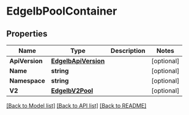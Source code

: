 # EdgelbPoolContainer

## Properties

Name | Type | Description | Notes
------------ | ------------- | ------------- | -------------
**ApiVersion** | [**EdgelbApiVersion**](EdgelbAPIVersion.md) |  | [optional] 
**Name** | **string** |  | [optional] 
**Namespace** | **string** |  | [optional] 
**V2** | [**EdgelbV2Pool**](EdgelbV2Pool.md) |  | [optional] 

[[Back to Model list]](../README.md#documentation-for-models) [[Back to API list]](../README.md#documentation-for-api-endpoints) [[Back to README]](../README.md)



